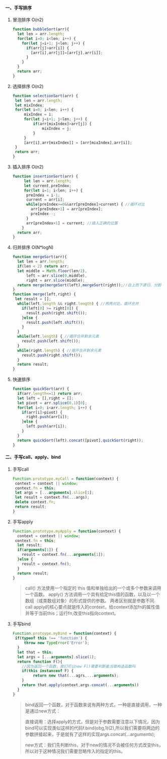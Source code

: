

#### 一、手写排序

1. 冒泡排序 O(n2)

   ```js
   function bubbleSort(arr){
     let len = arr.length;
     for(let i=0; i<len; i++) {
       for(let j=i+1; j<len; j++) {
         if(arr[j]>arr[i]) {
           [arr[i],arr[j]]=[arr[j],arr[i]];
         }
       }
     }
     return arr;
   }
   ```

2. 选择排序 O(n2)

   ```js
   function selectionSort(arr) {
   	let len = arr.length;
   	let mixIndex;
   	for(let i=0; i<len; i++) {
   		mixIndex = i;
   		for(let j=i+1; j<len; j++) {
   			if(arr[mixIndex]>arr[j]) {
   				mixIndex = j;
   			}
   		}
   		[arr[i],arr[mixIndex]] = [arr[mixIndex],arr[i]];
   	}
   	return arr;
   }
   ```

3. 插入排序 O(n2)

   ```js
   function insertionSort(arr) {
     	let len = arr.length;
     	let current,preIndex;
     	for(let i=1; i<len; i++) {
         preIndex = i-1;
         current = arr[i];
         while(preIndex>=0&&arr[preIndex]>current) { //循环对比
           arr[preIndex+1] = arr[preIndex];
           preIndex--;
         }
         arr[preIndex+1] = current; //插入正确的位置
       }
     return arr;
   }
   ```

4. 归并排序 O(N*logN)

   ```js
   function mergeSort(arr){
     let len = arr.length;
     if(len < 2) return arr;
     let middle = Math.floor(len/2),
         left = arr.slice(0,middle),
         right = arr.slice(middle);
     return merge(mergeSort(left),mergeSort(right));//自上而下递归，分割
   }
   function merge(left,right) {
   	let result = [];
     while(left.length && right.length) { //两两对比，循环合并
       if(left[0] >= right[0]) {
         result.push(right.shift());
       }else {
         result.push(left.shift());
       }
     }
     while(left.length) { //循环合并剩余元素
       result.push(left.shift());
     }
     while(right.length) { //循环合并剩余元素
       result.push(right.shift());
     }
     return result;
   }
   ```

5. 快速排序

   ```js
   function quickSort(arr) {
     if(arr.length<=1) return arr;
     let left = [],right = [];
     let pivot = arr.splice(0,1)[0];
     for(let i=0; i<arr.length; i++) {
       if(arr[i]>pivot) {
         right.push(arr[i]);
       }else {
         left.push(arr[i]);
       }
     }
     return quickSort(left).concat([pivot],quickSort(right));
   }
   ```


#### 二、手写call、apply、bind

1. 手写call

   ```js
   Function.prototype.myCall = function(context) {
   	context = context || window;
   	context.fn = this;
   	let args = [...arguments].slice[1];
   	let result = context.fn(...args);
   	delete context.fn;
   	return result;
   }
   ```

2. 手写apply 

   ```js
   Function.prototype.myApply = function(context) {
     context = context || window;
   	context.fn = this;
     let result;
     if(arguments[1]) {
       result = context.fn(...arguments[1]);
     }else {
       result = context.fn();
     }
     return result;
   }
   ```

   > call() 方法使用一个指定的 this 值和单独给出的一个或多个参数来调用一个函数。
   > apply() 方法调用一个具有给定this值的函数，以及以一个数组（或类数组对象）的形式提供的参数。
   > 两者区别就是参数不同.
   > call apply的核心要点就是传入的context，给context添加fn的属性值并等于当前this；运行fn,改变this指向context。

3. 手写bind

   ```js
   Function.protoype.myBind = function(context) {
   	if(typeof this !== 'function') {
   		throw new TypeError('Error'); 
     }
     let that = this;
     let args = [...arguments].slice(1);
     return function F(){
       //因为返回一个函数，我们可以new F()需要判断能当做构造函数吗
       if(this instanceof F) {
   			return new that(...agrs,...arguments);
       }
       return that.apply(context,args.concat(...arguments))
     }
   }
   ```

   > bind返回一个函数，对于函数来说有两种方式，一种是直接调用，一种是通过new方式：
   >
   > 直接调用：选择apply的方式，但是对于参数需要注意以下情况，因为bind可以实现类似这样的代码f.bind(obg,1)(2),所以我们需要将两边的参数拼接起来，于是就有了这样的实现args.concat(...arguments);
   >
   > new方式：我们先判断this，对于new的情况不会被任何方式改变this，所以对于这种情况我们需要忽略传入的指定的this。

